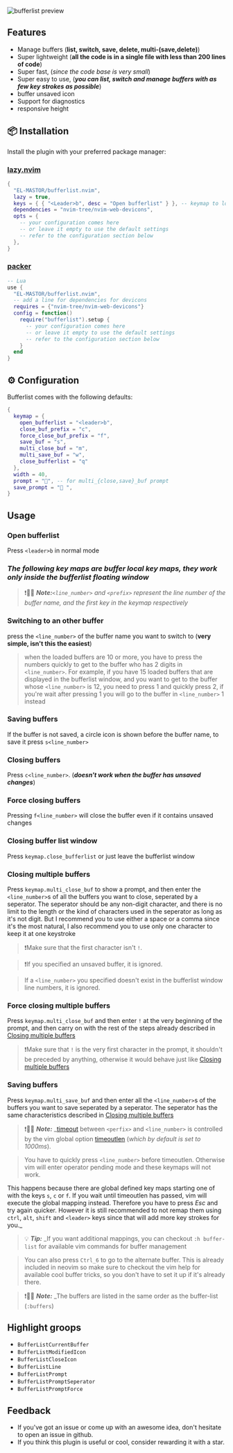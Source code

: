 ![bufferlist preview](https://i.ibb.co/zbxwrXk/Screenshot-20240920-162143-com-termux.jpg)
## Features
 - Manage buffers (**list, switch, save, delete, multi-(save,delete)**)
 - Super lightweight (**all the code is in a single file with less than 200 lines of code**)
 - Super fast, (*since the code base is very small*) 
 - Super easy to use, (**_you can list, switch and manage buffers with as few key strokes as possible_**)
 - buffer unsaved icon
 - Support for diagnostics
 - responsive height

## 📦 Installation

Install the plugin with your preferred package manager:

### [lazy.nvim](https://github.com/folke/lazy.nvim)

```lua
{
  "EL-MASTOR/bufferlist.nvim",
  lazy = true,
  keys = { { "<Leader>b", desc = "Open bufferlist" } }, -- keymap to load the plugin, it should be the same as keymap.open_buflist
  dependencies = "nvim-tree/nvim-web-devicons",
  opts = {
    -- your configuration comes here
    -- or leave it empty to use the default settings
    -- refer to the configuration section below
  },
}
```
### [packer](https://github.com/wbthomason/packer.nvim)

```lua
-- Lua
use {
  "EL-MASTOR/bufferlist.nvim",
  -- add a line for dependencies for devicons
  requires = {"nvim-tree/nvim-web-devicons"}
  config = function()
    require("bufferlist").setup {
      -- your configuration comes here
      -- or leave it empty to use the default settings
      -- refer to the configuration section below
    }
  end
}
```


## ⚙️ Configuration

Bufferlist comes with the following defaults:

```lua
{
  keymap = {
    open_bufferlist = "<leader>b",
    close_buf_prefix = "c",
    force_close_buf_prefix = "f",
    save_buf = "s", 
    multi_close_buf = "m",
    multi_save_buf = "w",
    close_bufferlist = "q" 
  },
  width = 40,
  prompt = "", -- for multi_{close,save}_buf prompt
  save_prompt = "󰆓 ",
}
```
## Usage
### Open bufferlist
Press `<leader>b` in normal mode

### **_The following key maps are buffer local key maps, they work only inside the bufferlist floating window_**
>❗️📑📒 **_Note:_**_*`<line_number>` and `<prefix>` represent the line number of the buffer name, and the first key in the keymap respectively*_

### Switching to an other buffer
press the `<line_number>` of the buffer name you want to switch to (**very simple, isn't this the easiest**)
> when the loaded buffers are 10 or more, you have to press the numbers quickly to get to the buffer who has 2 digits in `<line_number>`.
> For example, if you have 15 loaded buffers that are displayed in the bufferlist window, and you want to get to the buffer whose `<line_number>` is 12, you need to press 1 and quickly press 2, if you're wait after pressing 1 you will go to the buffer in `<line_number>` 1 instead 

### Saving buffers
If the buffer is not saved, a circle icon is shown before the buffer name, to save it press `s<line_number>`
### Closing buffers
Press `c<line_number>`. (**_doesn't work when the buffer has unsaved changes_**)
### Force closing buffers
Pressing `f<line_number>` will close the buffer even if it contains unsaved changes
### Closing buffer list window
Press `keymap.close_bufferlist` or just leave the bufferlist window
### Closing multiple buffers
Press `keymap.multi_close_buf` to show a prompt, and then enter the `<line_number>`s of all the buffers you want to close, seperated by a seperator. The seperator should be any non-digit character, and there is no limit to the length or the kind of characters used in the seperator as long as it's not digit. But I recommend you to use either a space or a comma since it's the most natural, I also recommend you to use only one character to keep it at one keystroke

>❗️Make sure that the first character isn't `!`.

>❗️If you specified an unsaved buffer, it is ignored.

>If a `<line_number>` you specified doesn't exist in the bufferlist window line numbers, it is ignored.

### Force closing multiple buffers
Press `keymap.multi_close_buf` and then enter `!` at the very beginning of the prompt, and then carry on with the rest of the steps already described in [Closing multiple buffers](#closing-multiple-buffers)
    
>❗️Make sure that `!` is the very first character in the prompt, it shouldn't be preceded by anything, otherwise it would behave just like [Closing multiple buffers](#closing-multiple-buffers)

### Saving buffers
Press `keymap.multi_save_buf` and then enter all the `<line_number>`s of the buffers you want to save seperated by a seperator. The seperator has the same characteristics described in [Closing multiple buffers](#closing-multiple-buffers)

>❗️📑📒 **_Note:_** _[timeout](https://neovim.io/doc/user/options.html#'timeout') between `<perfix>` and `<line_number>` is controlled by the vim global option [timeoutlen](https://neovim.io/doc/user/options.html#'timeoutlen') (*which by default is set to 1000ms*).

>You have to quickly press `<line_number>` before timeoutlen. Otherwise vim will enter operator pending mode and these keymaps will not work.

This happens because there are global defined key maps starting one of with the keys `s`, `c` or `f`. If you wait until timeoutlen has passed, vim will execute the global mapping instead. Therefore you have to press *Esc* and try again quicker.
However it is still recommended to not remap them using `ctrl`, `alt`, `shift` and `<leader>` keys since that will add more key strokes for you._

>💡 **_Tip:_** _If you want additional mappings, you can checkout `:h buffer-list` for available vim commands for buffer management

> You can also press `Ctrl_6` to go to the alternate buffer. This is already included in neovim so make sure to checkout the vim help for available cool buffer tricks, so you don't have to set it up if it's already there.

>❗️📑📒 **_Note:_** _The buffers are listed in the same order as the buffer-list (`:buffers`)

## Highlight groops

- `BufferListCurrentBuffer`
- `BufferListModifiedIcon`
- `BufferListCloseIcon`
- `BufferListLine`
- `BufferListPrompt`
- `BufferListPromptSeperator`
- `BufferListPromptForce`

## Feedback

- If you've got an issue or come up with an awesome idea, don't hesitate to open an issue in github.
- If you think this plugin is useful or cool, consider rewarding it with a star.

